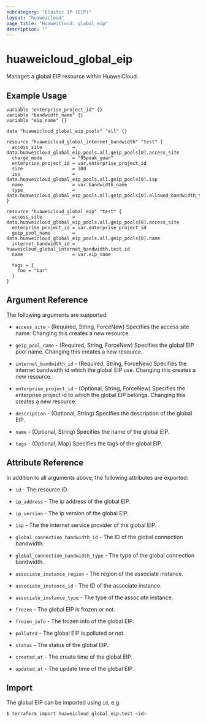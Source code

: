 ```yaml
---
subcategory: "Elastic IP (EIP)"
layout: "huaweicloud"
page_title: "HuaweiCloud: global_eip"
description: ""
---
```


# huaweicloud_global_eip

Manages a global EIP resource within HuaweiCloud.

## Example Usage

```hcl
variable "enterprise_project_id" {}
variable "bandwidth_name" {}
variable "eip_name" {}

data "huaweicloud_global_eip_pools" "all" {}

resource "huaweicloud_global_internet_bandwidth" "test" {
  access_site           = data.huaweicloud_global_eip_pools.all.geip_pools[0].access_site
  charge_mode           = "95peak_guar"
  enterprise_project_id = var.enterprise_project_id
  size                  = 300
  isp                   = data.huaweicloud_global_eip_pools.all.geip_pools[0].isp
  name                  = var.bandwidth_name
  type                  = data.huaweicloud_global_eip_pools.all.geip_pools[0].allowed_bandwidth_types[0].type
}

resource "huaweicloud_global_eip" "test" {
  access_site           = data.huaweicloud_global_eip_pools.all.geip_pools[0].access_site
  enterprise_project_id = var.enterprise_project_id
  geip_pool_name        = data.huaweicloud_global_eip_pools.all.geip_pools[0].name
  internet_bandwidth_id = huaweicloud_global_internet_bandwidth.test.id
  name                  = var.eip_name

  tags = {
    foo = "bar"
  }
}
```

## Argument Reference

The following arguments are supported:

* `access_site` - (Required, String, ForceNew) Specifies the access site name.
  Changing this creates a new resource.

* `geip_pool_name` - (Required, String, ForceNew) Specifies the global EIP pool name.
  Changing this creates a new resource.

* `internet_bandwidth_id` - (Required, String, ForceNew) Specifies the internet bandwidth id which the global EIP use.
  Changing this creates a new resource.

* `enterprise_project_id` - (Optional, String, ForceNew) Specifies the enterprise project id to which the global EIP
  belongs. Changing this creates a new resource.

* `description` - (Optional, String) Specifies the description of the global EIP.

* `name` - (Optional, String) Specifies the name of the global EIP.

* `tags` - (Optional, Map) Specifies the tags of the global EIP.

## Attribute Reference

In addition to all arguments above, the following attributes are exported:

* `id` - The resource ID.

* `ip_address` - The ip address of the global EIP.

* `ip_version` - The ip version of the global EIP.

* `isp` - The the internet service provider of the global EIP.

* `global_connection_bandwidth_id` - The ID of the global connection bandwidth.

* `global_connection_bandwidth_type` - The type of the global connection bandwidth.

* `associate_instance_region` - The region of the associate instance.

* `associate_instance_id` - The ID of the associate instance.

* `associate_instance_type` - The type of the associate instance.

* `frozen` - The global EIP is frozen or not.

* `frozen_info` - The frozen info of the global EIP.

* `polluted` - The global EIP is polluted or not.

* `status` - The status of the global EIP.

* `created_at` - The create time of the global EIP.

* `updated_at` - The update time of the global EIP.

## Import

The global EIP can be imported using `id`, e.g.

```bash
$ terraform import huaweicloud_global_eip.test <id>
```
